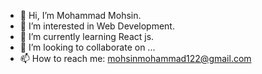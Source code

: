 - 👋 Hi, I’m Mohammad Mohsin.
- 👀 I’m interested in Web Development.
- 🌱 I’m currently learning React js.
- 💞️ I’m looking to collaborate on ...
- 📫 How to reach me: mohsinmohammad122@gmail.com

<!---
Mohsin-25/Mohsin-25 is a ✨ special ✨ repository because its `README.md` (this file) appears on your GitHub profile.
You can click the Preview link to take a look at your changes.
--->
